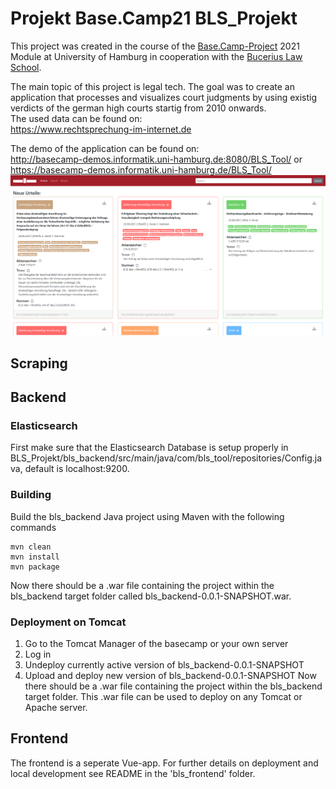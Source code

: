# Projekt Base.Camp21 BLS_Projekt

This project was created in the course of the [Base.Camp-Project](https://www.inf.uni-hamburg.de/inst/basecamp/projects/ba-projekt.html) 2021 Module at University of Hamburg in cooperation with the [Bucerius Law School](https://www.law-school.de/).

The main topic of this project is legal tech. The goal was to create an application that processes and visualizes court judgments by using existig verdicts of the german high courts startig from 2010 onwards.  
The used data can be found on:  
https://www.rechtsprechung-im-internet.de

The demo of the application can be found on:  
http://basecamp-demos.informatik.uni-hamburg.de:8080/BLS_Tool/
or
https://basecamp-demos.informatik.uni-hamburg.de/BLS_Tool/
![GitHub Logo](listenansicht.png)

## Scraping

## Backend
### Elasticsearch
First make sure that the Elasticsearch Database is setup properly in BLS_Projekt/bls_backend/src/main/java/com/bls_tool/repositories/Config.java, default is localhost:9200.

### Building
Build the bls_backend Java project using Maven with the following commands
```
mvn clean
mvn install
mvn package
```

Now there should be a .war file containing the project within the bls_backend target folder called bls_backend-0.0.1-SNAPSHOT.war.

### Deployment on Tomcat
1. Go to the Tomcat Manager of the basecamp or your own server
2. Log in
3. Undeploy currently active version of bls_backend-0.0.1-SNAPSHOT
4. Upload and deploy new version of bls_backend-0.0.1-SNAPSHOT
Now there should be a .war file containing the project within the bls_backend target folder. This .war file can be used to deploy on any Tomcat or Apache server.

## Frontend
The frontend is a seperate Vue-app. For further details on deployment and local development see README in the 'bls_frontend' folder.
